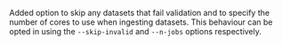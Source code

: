 Added option to skip any datasets that fail validation and to specify the number of cores to
use when ingesting datasets.
This behaviour can be opted in using the `--skip-invalid` and `--n-jobs` options respectively.
